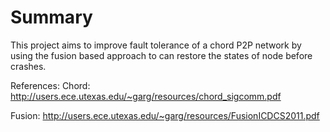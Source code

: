 # Summary

This project aims to improve fault tolerance of a chord P2P network by using the fusion based approach to can restore the states of node before crashes.

References:
Chord: http://users.ece.utexas.edu/~garg/resources/chord_sigcomm.pdf

Fusion: http://users.ece.utexas.edu/~garg/resources/FusionICDCS2011.pdf
